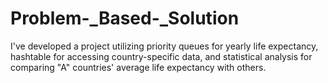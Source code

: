 # Problem-_Based-_Solution
I've developed a project utilizing priority queues for yearly life expectancy, hashtable for accessing country-specific data, and statistical analysis for comparing "A" countries' average life expectancy with others.
